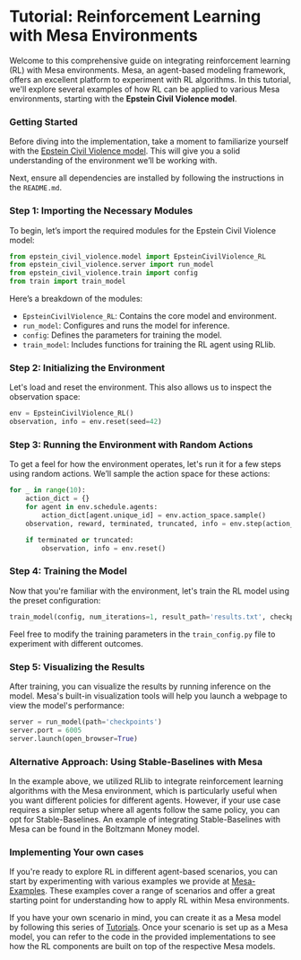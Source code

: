 # Tutorial: Reinforcement Learning with Mesa Environments

Welcome to this comprehensive guide on integrating reinforcement learning (RL) with Mesa environments. Mesa, an agent-based modeling framework, offers an excellent platform to experiment with RL algorithms. In this tutorial, we'll explore several examples of how RL can be applied to various Mesa environments, starting with the **Epstein Civil Violence model**.

### Getting Started

Before diving into the implementation, take a moment to familiarize yourself with the [Epstein Civil Violence model](./epstein_civil_violence/README.md). This will give you a solid understanding of the environment we’ll be working with.

Next, ensure all dependencies are installed by following the instructions in the `README.md`.

### Step 1: Importing the Necessary Modules

To begin, let’s import the required modules for the Epstein Civil Violence model:

```python
from epstein_civil_violence.model import EpsteinCivilViolence_RL
from epstein_civil_violence.server import run_model
from epstein_civil_violence.train import config
from train import train_model
```

Here’s a breakdown of the modules:

- `EpsteinCivilViolence_RL`: Contains the core model and environment.
- `run_model`: Configures and runs the model for inference.
- `config`: Defines the parameters for training the model.
- `train_model`: Includes functions for training the RL agent using RLlib.

### Step 2: Initializing the Environment

Let's load and reset the environment. This also allows us to inspect the observation space:

```python
env = EpsteinCivilViolence_RL()
observation, info = env.reset(seed=42)
```

### Step 3: Running the Environment with Random Actions

To get a feel for how the environment operates, let's run it for a few steps using random actions. We’ll sample the action space for these actions:

```python
for _ in range(10):
    action_dict = {}
    for agent in env.schedule.agents:
        action_dict[agent.unique_id] = env.action_space.sample()
    observation, reward, terminated, truncated, info = env.step(action_dict)

    if terminated or truncated:
        observation, info = env.reset()
```

### Step 4: Training the Model

Now that you're familiar with the environment, let's train the RL model using the preset configuration:

```python
train_model(config, num_iterations=1, result_path='results.txt', checkpoint_dir='checkpoints')
```

Feel free to modify the training parameters in the `train_config.py` file to experiment with different outcomes.

### Step 5: Visualizing the Results

After training, you can visualize the results by running inference on the model. Mesa's built-in visualization tools will help you launch a webpage to view the model's performance:

```python
server = run_model(path='checkpoints')
server.port = 6005
server.launch(open_browser=True)
```


### Alternative Approach: Using Stable-Baselines with Mesa
In the example above, we utilized RLlib to integrate reinforcement learning algorithms with the Mesa environment, which is particularly useful when you want different policies for different agents. However, if your use case requires a simpler setup where all agents follow the same policy, you can opt for Stable-Baselines. An example of integrating Stable-Baselines with Mesa can be found in the Boltzmann Money model.

### Implementing Your own cases
If you're ready to explore RL in different agent-based scenarios, you can start by experimenting with various examples we provide at [Mesa-Examples](https://github.com/projectmesa/mesa-examples). These examples cover a range of scenarios and offer a great starting point for understanding how to apply RL within Mesa environments.

If you have your own scenario in mind, you can create it as a Mesa model by following this series of [Tutorials](https://mesa.readthedocs.io/en/stable/tutorials/intro_tutorial.html). Once your scenario is set up as a Mesa model, you can refer to the code in the provided implementations to see how the RL components are built on top of the respective Mesa models.